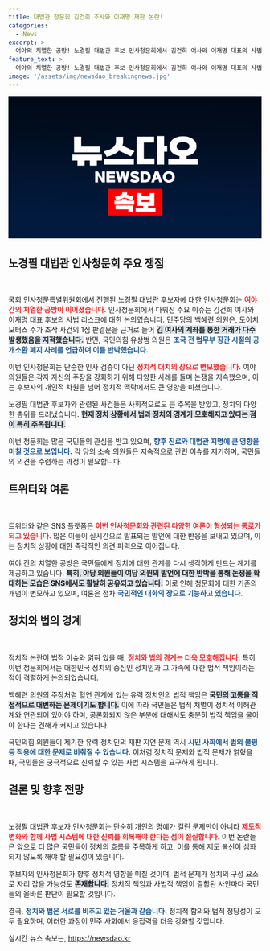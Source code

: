 ```yaml
---
title: 대법관 청문회 김건희 조사와 이재명 재판 논란!
categories:
  - News
excerpt: >
  여야의 치열한 공방! 노경필 대법관 후보 인사청문회에서 김건희 여사와 이재명 대표의 사법 리스크가 도마 위에 올랐다. 정치와 법의 얽힌 뒷이야기가 궁금하다면 클릭!
feature_text: >
  여야의 치열한 공방! 노경필 대법관 후보 인사청문회에서 김건희 여사와 이재명 대표의 사법 리스크가 도마 위에 올랐다. 정치와 법의 얽힌 뒷이야기가 궁금하다면 클릭!
image: '/assets/img/newsdao_breakingnews.jpg'
---
```


<p><img src="/assets/img/newsdao_breakingnews.jpg" alt="ontimetimes 속보" /></p>

<h2 data-ke-size="size26">노경필 대법관 인사청문회 주요 쟁점</h2>

<p data-ke-size="size16">&nbsp;</p>

<p>국회 인사청문특별위원회에서 진행된 노경필 대법관 후보자에 대한 인사청문회는 <b><span style="color: #ee2323;">여야 간의 치열한 공방이 이어졌습니다.</span></b> 인사청문회에서 다뤄진 주요 이슈는 김건희 여사와 이재명 대표 후보의 사법 리스크에 대한 논의였습니다. 민주당의 백혜련 의원은, 도이치모터스 주가 조작 사건의 1심 판결문을 근거로 들어 <b><span style="background-color: #21538527;">김 여사의 계좌를 통한 거래가 다수 발생했음을 지적했습니다.</span></b> 반면, 국민의힘 유상범 의원은 <b><span style="color: #1a5490;">조국 전 법무부 장관 시절의 공개소환 폐지 사례를 언급하며 이를 반박했습니다.</span></b> </p>

<p>이번 인사청문회는 단순한 인사 검증이 아닌 <b><span style="color: #ee2323;">정치적 대치의 장으로 변모했습니다.</span></b> 여야 의원들은 각자 자신의 주장을 강화하기 위해 다양한 사례를 들며 논쟁을 지속했으며, 이는 후보자의 개인적 차원을 넘어 정치적 맥락에서도 큰 영향을 미쳤습니다. </p>

<p data-ke-size="size16"></p>

<p>노경필 대법관 후보자와 관련된 사건들은 사회적으로도 큰 주목을 받았고, 정치의 다양한 층위를 드러냈습니다. <b><span style="background-color: #21538527;">현재 정치 상황에서 법과 정치의 경계가 모호해지고 있다는 점이 특히 주목됩니다.</span></b> </p>

<p>이번 청문회는 많은 국민들의 관심을 받고 있으며, <b><span style="color: #1a5490;">향후 진로와 대법관 지명에 큰 영향을 미칠 것으로 보입니다.</span></b> 각 당의 소속 의원들은 지속적으로 관련 이슈를 제기하며, 국민들의 의견을 수렴하는 과정이 필요합니다.</p>

<p data-ke-size="size16"></p>

<h2 data-ke-size="size26">트위터와 여론</h2>

<p data-ke-size="size16">&nbsp;</p>

<p>트위터와 같은 SNS 플랫폼은 <b><span style="color: #ee2323;">이번 인사청문회와 관련된 다양한 여론이 형성되는 통로가 되고 있습니다.</span></b> 많은 이들이 실시간으로 발표되는 발언에 대한 반응을 보내고 있으며, 이는 정치적 상황에 대한 즉각적인 의견 피력으로 이어집니다. </p>

<p>여야 간의 치열한 공방은 국민들에게 정치에 대한 관계를 다시 생각하게 만드는 계기를 제공하고 있습니다. <b><span style="background-color: #21538527;">특히, 야당 의원들이 여당 의원의 발언에 대한 반박을 통해 논쟁을 확대하는 모습은 SNS에서도 활발히 공유되고 있습니다.</span></b> 이로 인해 청문회에 대한 기존의 개념이 변모하고 있으며, 여론은 점차 <b><span style="color: #1a5490;">국민적인 대화의 장으로 기능하고 있습니다.</span></b> </p>

<p data-ke-size="size16"></p>

<h2 data-ke-size="size26">정치와 법의 경계</h2>

<p data-ke-size="size16">&nbsp;</p>

<p>정치적 논란이 법적 이슈와 얽혀 있을 때, <b><span style="color: #ee2323;">정치와 법의 경계는 더욱 모호해집니다.</span></b> 특히 이번 청문회에서는 대한민국 정치의 중심인 정치인과 그 가족에 대한 법적 책임이라는 점이 격렬하게 논의되었습니다. </p>

<p>백혜련 의원의 주장처럼 혈연 관계에 있는 유력 정치인의 법적 책임은 <b><span style="background-color: #21538527;">국민의 고통을 직접적으로 대변하는 문제이기도 합니다.</span></b> 이에 따라 국민들은 법적 처벌이 정치적 이해관계와 연관되어 있어야 하며, 공론화되지 않은 부분에 대해서도 충분히 법적 책임을 물어야 한다는 견해가 커지고 있습니다. </p>

<p>국민의힘 의원들이 제기한 유력 정치인의 재판 지연 문제 역시 <b><span style="color: #1a5490;">시민 사회에서 법의 불평등 적용에 대한 문제로 비춰질 수 있습니다.</span></b> 이처럼 정치적 문제와 법적 문제가 얽혔을 때, 국민들은 궁극적으로 신뢰할 수 있는 사법 시스템을 요구하게 됩니다.</p>

<p data-ke-size="size16"></p>

<h2 data-ke-size="size26">결론 및 향후 전망</h2>

<p data-ke-size="size16">&nbsp;</p>

<p>노경필 대법관 후보자 인사청문회는 단순히 개인의 명예가 걸린 문제만이 아니라 <b><span style="color: #ee2323;">제도적 변화와 함께 사법 시스템에 대한 신뢰를 회복해야 한다는 점이 절실합니다.</span></b> 이번 논란들은 앞으로 더 많은 국민들이 정치의 흐름을 주목하게 하고, 이를 통해 제도 불신이 심화되지 않도록 해야 할 필요성이 있습니다.</p>

<p>후보자의 인사청문회가 향후 정치적 영향을 미칠 것이며, 법적 문제가 정치의 구성 요소로 자리 잡을 가능성도 <b><span style="background-color: #21538527;">존재합니다.</span></b> 정치적 책임과 사법적 책임이 결합된 사안마다 국민들의 올바른 판단이 필요할 것입니다. </p>

<p>결국, <b><span style="color: #1a5490;">정치와 법은 서로를 비추고 있는 거울과 같습니다.</span></b> 정치적 합의와 법적 정당성이 모두 필요하며, 이러한 과정이 민주 사회에서 응집력을 더욱 강화할 것입니다. </p>

<p data-ke-size="size16"></p>
실시간 뉴스 속보는, <a href="https://newsdao.kr" rel="dofollow">https://newsdao.kr</a>


